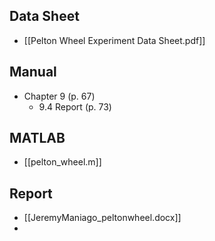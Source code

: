 ## Data Sheet
- [[Pelton Wheel Experiment Data Sheet.pdf]]

## Manual
- Chapter 9 (p. 67)
	- 9.4 Report (p. 73)

## MATLAB
- [[pelton_wheel.m]]


## Report
- [[JeremyManiago_peltonwheel.docx]]
- 